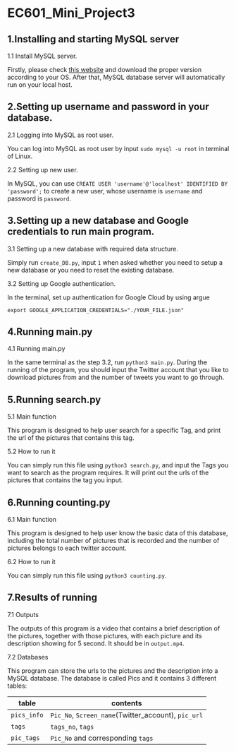 
# EC601_Mini_Project3

## 1.Installing and starting MySQL server

1.1 Install MySQL server.

Firstly, please check [this website](https://dev.mysql.com/downloads/) and download the proper version according to your OS. After that, MySQL database server will automatically run on your local host.

## 2.Setting up username and password in your database.

2.1 Logging into MySQL as root user.

You can log into MySQL as root user by input `sudo mysql -u root` in terminal of Linux.

2.2 Setting up new user.

In MySQL, you can use `CREATE USER 'username'@'localhost' IDENTIFIED BY 'password';` to create a new user, whose username is `username` and password is `password`.

## 3.Setting up a new database and Google credentials to run main program.

3.1 Setting up a new database with required data structure.

Simply run `create_DB.py`, input `1` when asked whether you need to setup a new database or you need to reset the existing database.

3.2 Setting up Google authentication.

In the terminal, set up authentication for Google Cloud by using argue
```
export GOOGLE_APPLICATION_CREDENTIALS="./YOUR_FILE.json"
```
## 4.Running main.py

4.1 Running main.py

In the same terminal as the step 3.2, run `python3 main.py`. During the running of the program, you should input the Twitter account that you like to download pictures from and the number of tweets you want to go through.

## 5.Running search.py

5.1 Main function

This program is designed to help user search for a specific Tag, and print the url of the pictures that contains this tag.

5.2 How to run it

You can simply run this file using `python3 search.py`, and input the Tags you want to search as the program requires. It will print out the urls of the pictures that contains the tag you input.

## 6.Running counting.py

6.1 Main function

This program is designed to help user know the basic data of this database, including the total number of pictures that is recorded and the number of pictures belongs to each twitter account.

6.2 How to run it

You can simply run this file using `python3 counting.py`.

## 7.Results of running

7.1 Outputs

The outputs of this program is a video that contains a brief description of the pictures, together with those pictures, with each picture and its description showing for 5 second. It should be in `output.mp4`.

7.2 Databases

This program can store the urls to the pictures and the description into a MySQL database. The database is called Pics and it contains 3 different tables: 

| table     | contents |
| --- | --- |
| `pics_info`      | `Pic_No`, `Screen_name`(Twitter_account), `pic_url`      |
| `tags` | `tags_no`, `tags`         |
| `pic_tags`     |  `Pic_No` and corresponding `tags`         |

